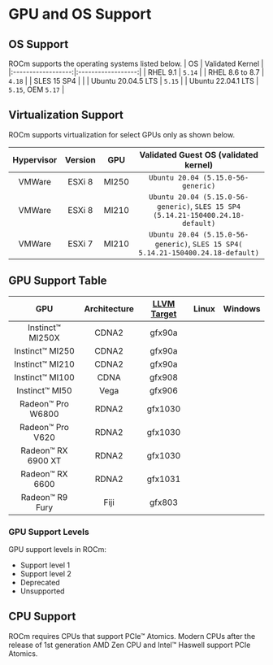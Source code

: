 # GPU and OS Support

## OS Support

ROCm supports the operating systems listed below.
| OS                 | Validated Kernel   |
|:------------------:|:------------------:|
| RHEL 9.1           | `5.14`             |
| RHEL 8.6 to 8.7    | `4.18`             |
| SLES 15 SP4        |                    |
| Ubuntu 20.04.5 LTS | `5.15`             |
| Ubuntu 22.04.1 LTS | `5.15`, OEM `5.17` |

## Virtualization Support

ROCm supports virtualization for select GPUs only as shown below.

| Hypervisor     | Version  | GPU   | Validated Guest OS (validated kernel)                                            |
|:--------------:|:--------:|:-----:|:--------------------------------------------------------------------------------:|
| VMWare         |ESXi 8    | MI250 | `Ubuntu 20.04 (5.15.0-56-generic)`                                               |
| VMWare         |ESXi 8    | MI210 | `Ubuntu 20.04 (5.15.0-56-generic)`, `SLES 15 SP4 (5.14.21-150400.24.18-default)` |
| VMWare         |ESXi 7    | MI210 | `Ubuntu 20.04 (5.15.0-56-generic)`, `SLES 15 SP4( 5.14.21-150400.24.18-default)` |

## GPU Support Table

|GPU               |Architecture    | [LLVM Target](https://www.llvm.org/docs/AMDGPUUsage.html#processors) | Linux                                | Windows |
|:----------------:|:--------------:|:--------------------------------------------------------------------:|:------------------------------------:|:-------:|
|Instinct™ MI250X  | CDNA2          | gfx90a                                                               |                                      |         |
|Instinct™ MI250   | CDNA2          | gfx90a                                                               |                                      |         |
|Instinct™ MI210   | CDNA2          | gfx90a                                                               |                                      |         |
|Instinct™ MI100   | CDNA           | gfx908                                                               |                                      |         |
|Instinct™ MI50    | Vega           | gfx906                                                               |                                      |         |
|Radeon™ Pro W6800 | RDNA2          | gfx1030                                                              |                                      |         |
|Radeon™ Pro V620  | RDNA2          | gfx1030                                                              |                                      |         |
|Radeon™ RX 6900 XT| RDNA2          | gfx1030                                                              |                                      |         |
|Radeon™ RX 6600   | RDNA2          | gfx1031                                                              |                                      |         |
|Radeon™ R9 Fury   | Fiji           | gfx803                                                               |                                      |         |

### GPU Support Levels

GPU support levels in ROCm:

- Support level 1
- Support level 2 
- Deprecated
- Unsupported


## CPU Support

ROCm requires CPUs that support PCIe™ Atomics. Modern CPUs after the release of
1st generation AMD Zen CPU and Intel™ Haswell support PCIe Atomics.
